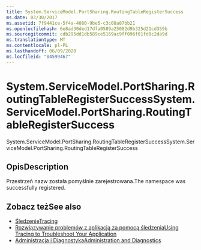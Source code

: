 ```yaml
---
title: System.ServiceModel.PortSharing.RoutingTableRegisterSuccess
ms.date: 03/30/2017
ms.assetid: 7f9441ce-5f4a-4080-9be5-c3c08a87bb21
ms.openlocfilehash: 6e8ad30ded17dfa0589a25082d9b325d21cd359b
ms.sourcegitcommit: cdb295dd1db589ce5169ac9ff096f01fd0c2da9d
ms.translationtype: MT
ms.contentlocale: pl-PL
ms.lasthandoff: 06/09/2020
ms.locfileid: "84599467"
---
```

# <a name="systemservicemodelportsharingroutingtableregistersuccess"></a><span data-ttu-id="6e067-102">System.ServiceModel.PortSharing.RoutingTableRegisterSuccess</span><span class="sxs-lookup"><span data-stu-id="6e067-102">System.ServiceModel.PortSharing.RoutingTableRegisterSuccess</span></span>
<span data-ttu-id="6e067-103">System.ServiceModel.PortSharing.RoutingTableRegisterSuccess</span><span class="sxs-lookup"><span data-stu-id="6e067-103">System.ServiceModel.PortSharing.RoutingTableRegisterSuccess</span></span>  
  
## <a name="description"></a><span data-ttu-id="6e067-104">Opis</span><span class="sxs-lookup"><span data-stu-id="6e067-104">Description</span></span>  
 <span data-ttu-id="6e067-105">Przestrzeń nazw została pomyślnie zarejestrowana.</span><span class="sxs-lookup"><span data-stu-id="6e067-105">The namespace was successfully registered.</span></span>  
  
## <a name="see-also"></a><span data-ttu-id="6e067-106">Zobacz też</span><span class="sxs-lookup"><span data-stu-id="6e067-106">See also</span></span>

- [<span data-ttu-id="6e067-107">Śledzenie</span><span class="sxs-lookup"><span data-stu-id="6e067-107">Tracing</span></span>](index.md)
- [<span data-ttu-id="6e067-108">Rozwiązywanie problemów z aplikacją za pomocą śledzenia</span><span class="sxs-lookup"><span data-stu-id="6e067-108">Using Tracing to Troubleshoot Your Application</span></span>](using-tracing-to-troubleshoot-your-application.md)
- [<span data-ttu-id="6e067-109">Administracja i Diagnostyka</span><span class="sxs-lookup"><span data-stu-id="6e067-109">Administration and Diagnostics</span></span>](../index.md)
